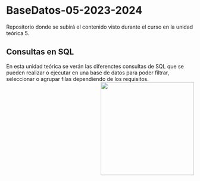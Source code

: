 # BaseDatos-05-2023-2024
Repositorio donde se subirá el contenido visto durante el curso en la unidad teórica 5.

<h2>Consultas en SQL</h2>
En esta unidad teórica se verán las diferenctes consultas de SQL que se pueden realizar o ejecutar en una base de datos para poder filtrar, seleccionar o agrupar filas dependiendo de los requisitos.
<picture> <img align="right" src="https://github.com/7oSkaaa/7oSkaaa/blob/main/Images/Right_Side.gif?raw=true" width = 250px></picture>
